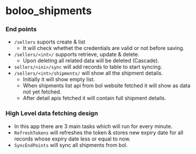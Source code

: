 # boloo_shipments

### End points
- `/sellers` suports create & list
  - It will check whethet the credentials are valid or not before saving.
- `/sellers/<int>/` supports retrieve, update & delete.
  - Upon deleting all related data will be deleted (Cascade).
- `sellers/<ini>/sync` will add records to table to start syncing.
- `/sellers/<int>/shipments/` will show all the shipment details.
  - Initially it will show empty list.
  - When shipments list api from bol website fetched it will show as data not yet fetched.
  - After detail apis fetched it will contain full shipment details.


### High Level data fetching design
- In this app there are 3 main tasks which will run for every minute.
- `RefreshTokens` will refreshes the token & stores new expiry date for all records whose expiry date less or equal to now.
- `SyncEndPoints` will sync all shipments from bol.
